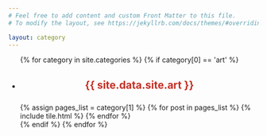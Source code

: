```yaml
---
# Feel free to add content and custom Front Matter to this file.
# To modify the layout, see https://jekyllrb.com/docs/themes/#overriding-theme-defaults

layout: category
---
```


<div> 
<section id="posts">
    <div class="container">
        <ul class="list-group list-group-flush">
        {% for category in site.categories %}
        {% if category[0] == 'art' %}
            <li class="list-group-item">
                <div class="row justify-content-left">
                    <h2 style="text-align: center;color: #c53025;margin-bottom:5%">{{ site.data.site.art }}</h2>
                </div>
                <div class="row">
                {% assign pages_list = category[1] %}
                {% for post in pages_list %}
                   {% include tile.html %} 
                {% endfor %}
                </div>
            </li>
        {% endif %}
        {% endfor %}
        </ul>
    </div>
</section>
</div>


